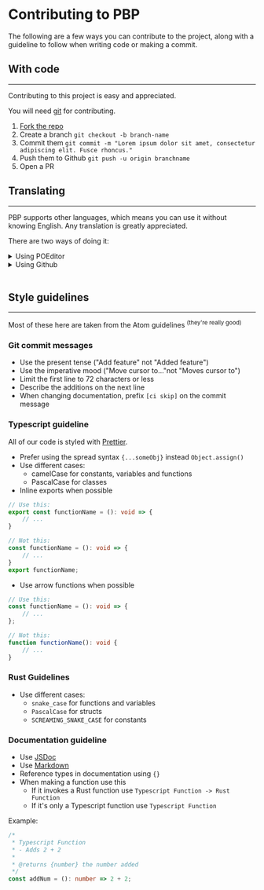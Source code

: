 # Contributing to PBP

The following are a few ways you can contribute to the project, along with a guideline to follow when writing code or making a commit.

## **With code**

---

Contributing to this project is easy and appreciated.

You will need [git](https://git-scm.com) for contributing.

1. [Fork the repo](https://github.com/ProjectBlackPearl/PBPL/fork)
2. Create a branch `git checkout -b branch-name`
3. Commit them `git commit -m "Lorem ipsum dolor sit amet, consectetur adipiscing elit. Fusce rhoncus."`
4. Push them to Github `git push -u origin branchname`
5. Open a PR

## **Translating**

---

PBP supports other languages, which means you can use it without knowing English. Any translation is greatly appreciated.<br>

There are two ways of doing it:<br>

<details>
    <summary>Using POEditor</summary>

1. Create an account on [POEditor](https://poeditor.com)
2. Join [our project](https://poeditor.com/join/project/G4mEFhRCt0) on it
3. Search for your language you want to translate
4. Start translating!
 </details>

<details>
    <summary>Using Github</summary>

1. [Fork the repo](https://github.com/ProjectBlackPearl/PBPL/fork)
2. Create a branch `git checkout -b klingon-translation`
3. Go to `src/locale/lang`
4. Create a new file named after the [2-letter ISO code (ISO-639-1)](https://en.wikipedia.org/wiki/List_of_ISO_639-1_codes)
5. Copy the `en.json` file into it
6. Edit the file but not the keys (Example: `loadingText`)
7. Throw everything into your fork
8. Open a PR

</details>
<br>

## **Style guidelines**

---

Most of these here are taken from the Atom guidelines <sup>(they're really good)</sup>

### **Git commit messages**

-   Use the present tense ("Add feature" not "Added feature")
-   Use the imperative mood ("Move cursor to..."not "Moves cursor to")
-   Limit the first line to 72 characters or less
-   Describe the additions on the next line
-   When changing documentation, prefix `[ci skip]` on the commit message

### **Typescript guideline**

All of our code is styled with [Prettier](https://prettier.io).

-   Prefer using the spread syntax `{...someObj}` instead `Object.assign()`
-   Use different cases:
    -   camelCase for constants, variables and functions
    -   PascalCase for classes
-   Inline exports when possible

```ts
// Use this:
export const functionName = (): void => {
    // ...
}

// Not this:
const functionName = (): void => {
    // ...
}
export functionName;
```

-   Use arrow functions when possible

```ts
// Use this:
const functionName = (): void => {
	// ...
};

// Not this:
function functionName(): void {
	// ...
}
```

### **Rust Guidelines**

-   Use different cases:
    -   `snake_case` for functions and variables
    -   `PascalCase` for structs
    -   `SCREAMING_SNAKE_CASE` for constants

### **Documentation guideline**

-   Use [JSDoc](https://jsdoc.app)
-   Use [Markdown](https://www.markdownguide.org/)
-   Reference types in documentation using `{}`
-   When making a function use this
    -   If it invokes a Rust function use `Typescript Function -> Rust Function`
    -   If it's only a Typescript function use `Typescript Function`

Example:

```ts
/*
 * Typescript Function
 * - Adds 2 + 2
 *
 * @returns {number} the number added
 */
const addNum = (): number => 2 + 2;
```
